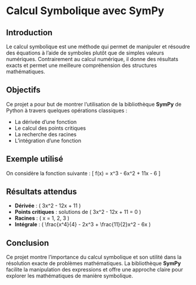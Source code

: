 # Calcul Symbolique avec SymPy

## Introduction

Le calcul symbolique est une méthode qui permet de manipuler et résoudre des équations à l’aide de symboles plutôt que de simples valeurs numériques.
Contrairement au calcul numérique, il donne des résultats exacts et permet une meilleure compréhension des structures mathématiques.

## Objectifs

Ce projet a pour but de montrer l’utilisation de la bibliothèque **SymPy** de Python à travers quelques opérations classiques :

* La dérivée d’une fonction
* Le calcul des points critiques
* La recherche des racines
* L’intégration d’une fonction

## Exemple utilisé

On considère la fonction suivante :
[
f(x) = x^3 - 6x^2 + 11x - 6
]

## Résultats attendus

* **Dérivée** : ( 3x^2 - 12x + 11 )
* **Points critiques** : solutions de ( 3x^2 - 12x + 11 = 0 )
* **Racines** : ( x = 1, 2, 3 )
* **Intégrale** : ( \frac{x^4}{4} - 2x^3 + \frac{11}{2}x^2 - 6x )

## Conclusion

Ce projet montre l’importance du calcul symbolique et son utilité dans la résolution exacte de problèmes mathématiques.
La bibliothèque **SymPy** facilite la manipulation des expressions et offre une approche claire pour explorer les mathématiques de manière symbolique.
